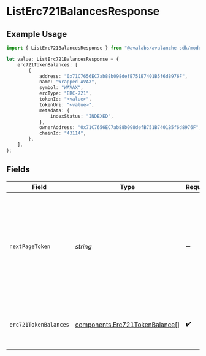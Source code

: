 # ListErc721BalancesResponse

## Example Usage

```typescript
import { ListErc721BalancesResponse } from "@avalabs/avalanche-sdk/models/components";

let value: ListErc721BalancesResponse = {
    erc721TokenBalances: [
        {
            address: "0x71C7656EC7ab88b098defB751B7401B5f6d8976F",
            name: "Wrapped AVAX",
            symbol: "WAVAX",
            ercType: "ERC-721",
            tokenId: "<value>",
            tokenUri: "<value>",
            metadata: {
                indexStatus: "INDEXED",
            },
            ownerAddress: "0x71C7656EC7ab88b098defB751B7401B5f6d8976F",
            chainId: "43114",
        },
    ],
};
```

## Fields

| Field                                                                                                                                  | Type                                                                                                                                   | Required                                                                                                                               | Description                                                                                                                            |
| -------------------------------------------------------------------------------------------------------------------------------------- | -------------------------------------------------------------------------------------------------------------------------------------- | -------------------------------------------------------------------------------------------------------------------------------------- | -------------------------------------------------------------------------------------------------------------------------------------- |
| `nextPageToken`                                                                                                                        | *string*                                                                                                                               | :heavy_minus_sign:                                                                                                                     | A token, which can be sent as `pageToken` to retrieve the next page. If this field is omitted or empty, there are no subsequent pages. |
| `erc721TokenBalances`                                                                                                                  | [components.Erc721TokenBalance](../../models/components/erc721tokenbalance.md)[]                                                       | :heavy_check_mark:                                                                                                                     | The list of ERC-721 token balances for the address.                                                                                    |